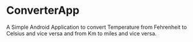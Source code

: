 # ConverterApp

A Simple Android Application to convert Temperature from Fehrenheit to Celsius and vice versa and from Km to miles and vice versa.
